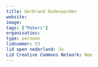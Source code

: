 ```yaml
---
title: Gerbrand Oudenaarden
website: 
image: 
tags: ["Makers"]
organisaties:
type: persoon
lidnummer: 53
lid open nederland: Ja
Lid Creative Commons Network: Nee
---
```


